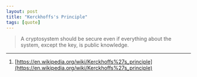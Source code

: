 ```yaml
---
layout: post
title: "Kerckhoffs's Principle"
tags: [quote]
---
```


> A cryptosystem should be secure even if everything about the system, except the key, is public knowledge.

---
1. [https://en.wikipedia.org/wiki/Kerckhoffs%27s_principle](https://en.wikipedia.org/wiki/Kerckhoffs%27s_principle)
